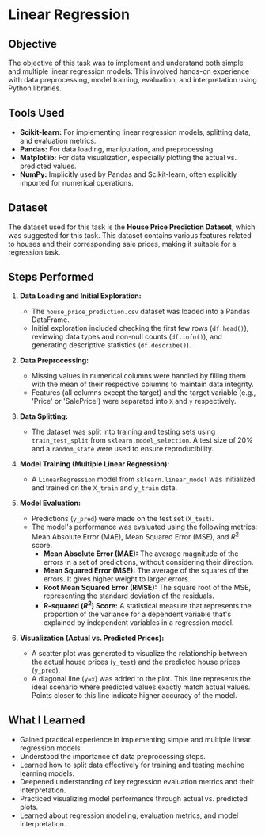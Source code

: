 # Linear Regression

## Objective
The objective of this task was to implement and understand both simple and multiple linear regression models. This involved hands-on experience with data preprocessing, model training, evaluation, and interpretation using Python libraries.

## Tools Used
* **Scikit-learn:** For implementing linear regression models, splitting data, and evaluation metrics.
* **Pandas:** For data loading, manipulation, and preprocessing.
* **Matplotlib:** For data visualization, especially plotting the actual vs. predicted values.
* **NumPy:** Implicitly used by Pandas and Scikit-learn, often explicitly imported for numerical operations.

## Dataset
The dataset used for this task is the **House Price Prediction Dataset**, which was suggested for this task. This dataset contains various features related to houses and their corresponding sale prices, making it suitable for a regression task.

## Steps Performed

1.  **Data Loading and Initial Exploration:**
    * The `house_price_prediction.csv` dataset was loaded into a Pandas DataFrame.
    * Initial exploration included checking the first few rows (`df.head()`), reviewing data types and non-null counts (`df.info()`), and generating descriptive statistics (`df.describe()`).

2.  **Data Preprocessing:**
    * Missing values in numerical columns were handled by filling them with the mean of their respective columns to maintain data integrity.
    * Features (all columns except the target) and the target variable (e.g., 'Price' or 'SalePrice') were separated into `X` and `y` respectively.

3.  **Data Splitting:**
    * The dataset was split into training and testing sets using `train_test_split` from `sklearn.model_selection`. A test size of 20% and a `random_state` were used to ensure reproducibility.

4.  **Model Training (Multiple Linear Regression):**
    * A `LinearRegression` model from `sklearn.linear_model` was initialized and trained on the `X_train` and `y_train` data.

5.  **Model Evaluation:**
    * Predictions (`y_pred`) were made on the test set (`X_test`).
    * The model's performance was evaluated using the following metrics: Mean Absolute Error (MAE), Mean Squared Error (MSE), and $R^{2}$ score.
        * **Mean Absolute Error (MAE):** The average magnitude of the errors in a set of predictions, without considering their direction.
        * **Mean Squared Error (MSE):** The average of the squares of the errors. It gives higher weight to larger errors.
        * **Root Mean Squared Error (RMSE):** The square root of the MSE, representing the standard deviation of the residuals.
        * **R-squared ($R^{2}$) Score:** A statistical measure that represents the proportion of the variance for a dependent variable that's explained by independent variables in a regression model.

6.  **Visualization (Actual vs. Predicted Prices):**
    * A scatter plot was generated to visualize the relationship between the actual house prices (`y_test`) and the predicted house prices (`y_pred`).
    * A diagonal line (`y=x`) was added to the plot. This line represents the ideal scenario where predicted values exactly match actual values. Points closer to this line indicate higher accuracy of the model.

## What I Learned
* Gained practical experience in implementing simple and multiple linear regression models.
* Understood the importance of data preprocessing steps.
* Learned how to split data effectively for training and testing machine learning models.
* Deepened understanding of key regression evaluation metrics and their interpretation.
* Practiced visualizing model performance through actual vs. predicted plots.
* Learned about regression modeling, evaluation metrics, and model interpretation.
